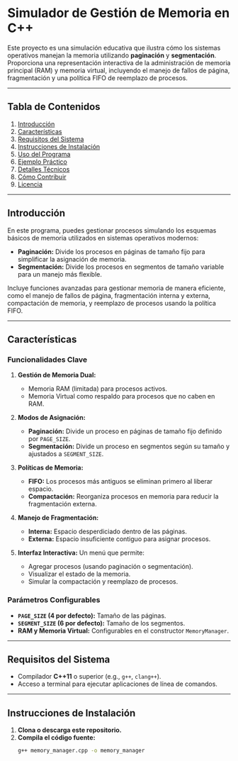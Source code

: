 # Simulador de Gestión de Memoria en C++

Este proyecto es una simulación educativa que ilustra cómo los sistemas operativos manejan la memoria utilizando **paginación** y **segmentación**. Proporciona una representación interactiva de la administración de memoria principal (RAM) y memoria virtual, incluyendo el manejo de fallos de página, fragmentación y una política FIFO de reemplazo de procesos.

---

## Tabla de Contenidos

1. [Introducción](#introducción)  
2. [Características](#características)  
3. [Requisitos del Sistema](#requisitos-del-sistema)  
4. [Instrucciones de Instalación](#instrucciones-de-instalación)  
5. [Uso del Programa](#uso-del-programa)  
6. [Ejemplo Práctico](#ejemplo-práctico)  
7. [Detalles Técnicos](#detalles-técnicos)  
8. [Cómo Contribuir](#cómo-contribuir)  
9. [Licencia](#licencia)  

---

## Introducción

En este programa, puedes gestionar procesos simulando los esquemas básicos de memoria utilizados en sistemas operativos modernos:

- **Paginación:** Divide los procesos en páginas de tamaño fijo para simplificar la asignación de memoria.  
- **Segmentación:** Divide los procesos en segmentos de tamaño variable para un manejo más flexible.  

Incluye funciones avanzadas para gestionar memoria de manera eficiente, como el manejo de fallos de página, fragmentación interna y externa, compactación de memoria, y reemplazo de procesos usando la política FIFO.

---

## Características

### Funcionalidades Clave

1. **Gestión de Memoria Dual:**
   - Memoria RAM (limitada) para procesos activos.
   - Memoria Virtual como respaldo para procesos que no caben en RAM.

2. **Modos de Asignación:**
   - **Paginación:** Divide un proceso en páginas de tamaño fijo definido por `PAGE_SIZE`.  
   - **Segmentación:** Divide un proceso en segmentos según su tamaño y ajustados a `SEGMENT_SIZE`.

3. **Políticas de Memoria:**
   - **FIFO:** Los procesos más antiguos se eliminan primero al liberar espacio.
   - **Compactación:** Reorganiza procesos en memoria para reducir la fragmentación externa.

4. **Manejo de Fragmentación:**
   - **Interna:** Espacio desperdiciado dentro de las páginas.
   - **Externa:** Espacio insuficiente contiguo para asignar procesos.

5. **Interfaz Interactiva:** Un menú que permite:
   - Agregar procesos (usando paginación o segmentación).  
   - Visualizar el estado de la memoria.  
   - Simular la compactación y reemplazo de procesos.

### Parámetros Configurables

- **`PAGE_SIZE` (4 por defecto):** Tamaño de las páginas.  
- **`SEGMENT_SIZE` (6 por defecto):** Tamaño de los segmentos.  
- **RAM y Memoria Virtual:** Configurables en el constructor `MemoryManager`.  

---

## Requisitos del Sistema

- Compilador **C++11** o superior (e.g., `g++`, `clang++`).  
- Acceso a terminal para ejecutar aplicaciones de línea de comandos.  

---

## Instrucciones de Instalación

1. **Clona o descarga este repositorio.**  
2. **Compila el código fuente:**
   ```bash
   g++ memory_manager.cpp -o memory_manager
